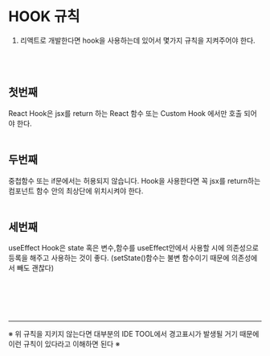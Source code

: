 # HOOK 규칙
1. 리액트로 개발한다면 hook을 사용하는데 있어서 몇가지 규칙을 지켜주어야 한다.
<br>
<br>

## 첫번째
React Hook은 jsx를 return 하는 React 함수 또는 Custom Hook 에서만 호출 되어야 한다.
<br>
<br>



## 두번째
중첩함수 또는 if문에서는 허용되지 않습니다. Hook을 사용한다면 꼭 jsx를 return하는 컴포넌트 함수 안의 최상단에 위치시켜야 한다.
<br>
<br>




## 세번째
useEffect Hook은 state 혹은 변수,함수를 useEffect안에서 사용할 시에 의존성으로 등록을 해주고 사용하는 것이 좋다. (setState()함수는 불변 함수이기 때문에 의존성에서 빼도 괜찮다)
<br>
<br>




<br>
<br>
<br>

--- 
 ※ 위 규칙을 지키지 않는다면 대부분의 IDE TOOL에서 경고표시가 발생될 거기 때문에 이런 규칙이 있다라고 이해하면 된다 ※

